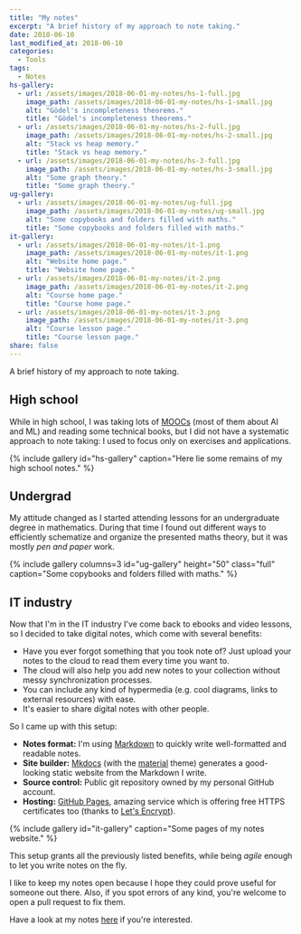 ```yaml
---
title: "My notes"
excerpt: "A brief history of my approach to note taking."
date: 2018-06-10
last_modified_at: 2018-06-10
categories:
  - Tools
tags:
  - Notes
hs-gallery:
  - url: /assets/images/2018-06-01-my-notes/hs-1-full.jpg
    image_path: /assets/images/2018-06-01-my-notes/hs-1-small.jpg
    alt: "Gödel's incompleteness theorems."
    title: "Gödel's incompleteness theorems."
  - url: /assets/images/2018-06-01-my-notes/hs-2-full.jpg
    image_path: /assets/images/2018-06-01-my-notes/hs-2-small.jpg
    alt: "Stack vs heap memory."
    title: "Stack vs heap memory."
  - url: /assets/images/2018-06-01-my-notes/hs-3-full.jpg
    image_path: /assets/images/2018-06-01-my-notes/hs-3-small.jpg
    alt: "Some graph theory."
    title: "Some graph theory."
ug-gallery:
  - url: /assets/images/2018-06-01-my-notes/ug-full.jpg
    image_path: /assets/images/2018-06-01-my-notes/ug-small.jpg
    alt: "Some copybooks and folders filled with maths."
    title: "Some copybooks and folders filled with maths."
it-gallery:
  - url: /assets/images/2018-06-01-my-notes/it-1.png
    image_path: /assets/images/2018-06-01-my-notes/it-1.png
    alt: "Website home page."
    title: "Website home page."
  - url: /assets/images/2018-06-01-my-notes/it-2.png
    image_path: /assets/images/2018-06-01-my-notes/it-2.png
    alt: "Course home page."
    title: "Course home page."
  - url: /assets/images/2018-06-01-my-notes/it-3.png
    image_path: /assets/images/2018-06-01-my-notes/it-3.png
    alt: "Course lesson page."
    title: "Course lesson page."
share: false
---
```


A brief history of my approach to note taking.

## High school

While in high school, I was taking lots of [MOOCs](https://en.wikipedia.org/wiki/Massive_open_online_course) (most of them about AI and ML) and reading some technical books, but I did not have a systematic approach to note taking: I used to focus only on exercises and applications.

{% include gallery id="hs-gallery" caption="Here lie some remains of my high school notes." %}

## Undergrad

My attitude changed as I started attending lessons for an undergraduate degree in mathematics. During that time I found out different ways to efficiently schematize and organize the presented maths theory, but it was mostly *pen and paper* work.

{% include gallery columns=3 id="ug-gallery" height="50" class="full" caption="Some copybooks and folders filled with maths." %}

## IT industry

Now that I'm in the IT industry I've come back to ebooks and video lessons, so I decided to take digital notes, which come with several benefits:

- Have you ever forgot something that you took note of? Just upload your notes to the cloud to read them every time you want to.
- The cloud will also help you add new notes to your collection without messy synchronization processes.
- You can include any kind of hypermedia (e.g. cool diagrams, links to external resources) with ease.
- It's easier to share digital notes with other people.

So I came up with this setup:

- **Notes format:** I'm using [Markdown](https://en.wikipedia.org/wiki/Markdown) to quickly write well-formatted and readable notes.
- **Site builder:** [Mkdocs](https://www.mkdocs.org/) (with the [material](https://github.com/squidfunk/mkdocs-material) theme) generates a good-looking static website from the Markdown I write.
- **Source control:** Public git repository owned by my personal GitHub account.
- **Hosting:** [GitHub Pages](https://pages.github.com/), amazing service which is offering free HTTPS certificates too (thanks to [Let's Encrypt](https://letsencrypt.org/)).

{% include gallery id="it-gallery" caption="Some pages of my notes website." %}

This setup grants all the previously listed benefits, while being *agile* enough to let you write notes on the fly.

I like to keep my notes open because I hope they could prove useful for someone out there. Also, if you spot errors of any kind, you're welcome to open a pull request to fix them.

Have a look at my notes [here](https://marcolabarile.me/notes/) if you're interested.